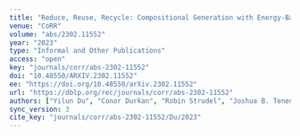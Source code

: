 ```yaml
---
title: "Reduce, Reuse, Recycle: Compositional Generation with Energy-Based Diffusion Models and MCMC."
venue: "CoRR"
volume: "abs/2302.11552"
year: "2023"
type: "Informal and Other Publications"
access: "open"
key: "journals/corr/abs-2302-11552"
doi: "10.48550/ARXIV.2302.11552"
ee: "https://doi.org/10.48550/arXiv.2302.11552"
url: "https://dblp.org/rec/journals/corr/abs-2302-11552"
authors: ["Yilun Du", "Conor Durkan", "Robin Strudel", "Joshua B. Tenenbaum", "Sander Dieleman", "Rob Fergus", "Jascha Sohl-Dickstein", "Arnaud Doucet", "Will Grathwohl"]
sync_version: 3
cite_key: "journals/corr/abs-2302-11552/Du/2023"
---
```

